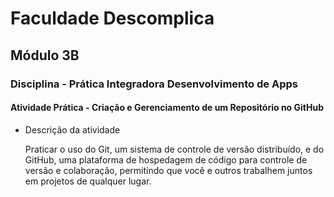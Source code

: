 # Faculdade Descomplica
## Módulo 3B
### Disciplina - Prática Integradora Desenvolvimento de Apps
#### Atividade Prática - Criação e Gerenciamento de um Repositório no GitHub

- Descrição da atividade

  Praticar o uso do Git, um sistema de controle de versão distribuído, e do GitHub, uma plataforma de hospedagem de código para controle de versão e colaboração, permitindo que você e outros trabalhem juntos em projetos de qualquer lugar.
